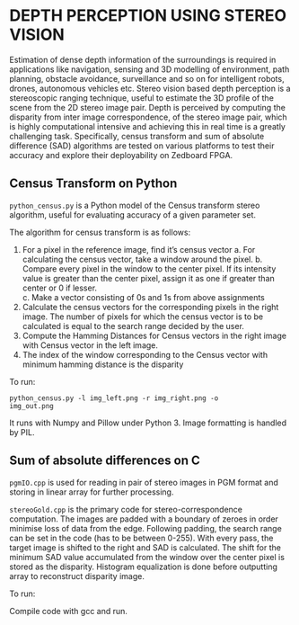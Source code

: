 # **DEPTH PERCEPTION USING STEREO VISION** 

Estimation of dense depth information of the surroundings is required in applications like navigation, sensing and 3D modelling of environment, path planning, obstacle avoidance, surveillance and so on for intelligent robots, drones, autonomous vehicles etc. Stereo vision based depth perception is a stereoscopic ranging technique, useful to estimate the 3D profile of the scene from the 2D stereo image pair. Depth is perceived by computing the disparity from inter image correspondence, of the stereo image pair, which is highly computational intensive and achieving this in real time is a greatly challenging task. Specifically, census transform and sum of absolute difference (SAD) algorithms are tested on various platforms to test their accuracy and explore their deployability on Zedboard FPGA.

## Census Transform on Python 

`python_census.py` is a Python model of the Census transform stereo algorithm, useful for evaluating accuracy of a given parameter set.

The algorithm for census transform is as follows:

1. For a pixel in the reference image, find it’s census vector 
  a. For calculating the census vector, take a window around the pixel.
  b. Compare every pixel in the window to the center pixel. If its intensity value is greater than the center pixel, assign it as     one if greater than center or 0 if lesser.                  
  c. Make a vector consisting of 0s and 1s from above assignments
2. Calculate the census vectors for the corresponding pixels in the right image. The number of pixels for which the census vector is to be calculated is equal to the search range decided by the user.
3. Compute the Hamming Distances for Census vectors in the right image with Census vector in the left image.
4. The index of the window corresponding to the Census vector with minimum hamming distance is the disparity

To run:

<code>python_census.py -l img_left.png -r img_right.png -o img_out.png</code>

It runs with Numpy and Pillow under Python 3. Image formatting is handled by PIL. 

## Sum of absolute differences on C 

`pgmIO.cpp` is used for reading in pair of stereo images in PGM format and storing in linear array for further processing. 

`stereoGold.cpp` is the primary code for stereo-correspondence computation. The images are padded with a boundary of zeroes in order minimise loss of data from the edge. Following padding, the search range can be set in the code (has to be between 0-255). 
With every pass, the target image is shifted to the right and SAD is calculated. The shift for the minimum SAD value accumulated from the window over the center pixel is stored as the disparity. Histogram equalization is done before outputting array to reconstruct disparity image. 

To run: 

Compile code with gcc and run. 


